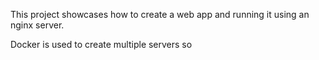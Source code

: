 This project showcases how to create a web app
and running it using an nginx server.

Docker is used to create multiple servers so